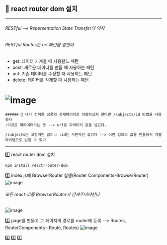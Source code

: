 ## 🎅 react router dom 설치


-------------------------------------------------------------------------------------------------------

###### RESTful --> Repersentation State Transfer의 약자 
###### RESTful Routes는 url 패턴을 말한다.
 * get: 데이터 가져올 때 사용한느 패턴
 * post: 새로운 데이터를 만들 때 사용하는 패턴
 * put: 기존 데이터를 수정할 때 사용하는 패턴
 * delete: 데이터를 삭제할 때 사용하는 패턴
# ![image](https://github.com/gogoringhye/read/assets/145514996/9234421b-ac59-45d8-b031-42dbd004b35e)

```
###### 🤶 내가 선택한 상품의 상세페이지로 이동하고자 한다면 /subjects/id 방법을 사용하자
:이것은 파라미터라는 뜻 --> url로 파라미터 값을 넘긴다.

/subjects는 고정적인 값이나 :id는 가변적인 값이다 --> 어떤 임의의 값을 만들어서 개별 아이템으로 넘길 수 있다
```
-------------------------------------------------------------------------------------------------------



1️⃣ react router dom 설치
```
npm install react-router-dom
```

2️⃣ index.js에 BrowserRouter 실행(Router Components-BrowserRouter)
![image](https://github.com/gogoringhye/read/assets/145514996/be34c631-7bd9-4466-8bff-131b2610cb8a)
###### 모든 react UI를 BrowserRouter가 감싸주어야한다
![image](https://github.com/gogoringhye/read/assets/145514996/19268759-4651-4b3c-8292-ac74a6ab673c)

3️⃣ page를 만들고 그 페이지의 경로를 router에 등록 --> Routes, Route(Components--Route, Routes)
![image](https://github.com/gogoringhye/read/assets/145514996/6a266d43-43eb-4477-80ef-5ec16552f7fb)

4️⃣
5️⃣
6️⃣


